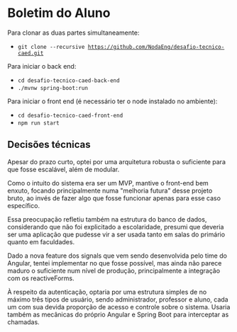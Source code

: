 # Boletim do Aluno

Para clonar as duas partes simultaneamente:
- <code>git clone --recursive https://github.com/NodaEng/desafio-tecnico-caed.git</code>

Para iniciar o back end:
- <code>cd desafio-tecnico-caed-back-end</code>
- <code>./mvnw spring-boot:run</code>

Para iniciar o front end (é necessário ter o node instalado no ambiente):
- <code>cd desafio-tecnico-caed-front-end</code>
- <code>npm run start</code>

## Decisões técnicas

Apesar do prazo curto, optei por uma arquitetura robusta o suficiente para que fosse escalável, além de modular.

Como o intuito do sistema era ser um MVP, mantive o front-end bem enxuto, focando principalmente numa "melhoria futura" desse projeto bruto, ao invés de fazer algo que fosse funcionar apenas para esse caso específico.

Essa preocupação refletiu também na estrutura do banco de dados, considerando que não foi explicitado a escolaridade, presumi que deveria ser uma aplicação que pudesse vir a ser usada tanto em salas do primário quanto em faculdades.

Dado a nova feature dos signals que vem sendo desenvolvida pelo time do Angular, tentei implementar no que fosse possível, mas ainda não parece maduro o suficiente num nível de produção, principalmente a integração com os reactiveForms.

À respeito da autenticação, optaria por uma estrutura simples de no máximo três tipos de usuário, sendo administrador, professor e aluno, cada um com sua devida proporção de acesso e controle sobre o sistema. Usaria também as mecânicas do próprio Angular e Spring Boot para interceptar as chamadas.


